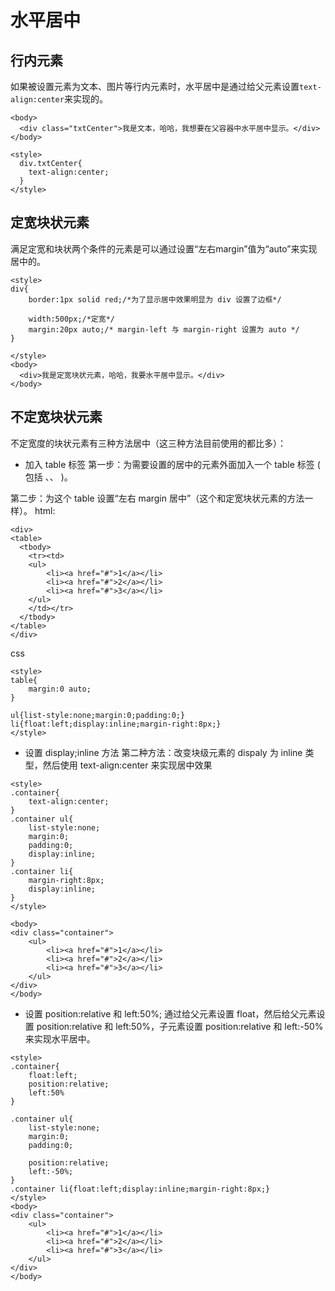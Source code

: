 # 水平居中

## 行内元素

如果被设置元素为文本、图片等行内元素时，水平居中是通过给父元素设置` text-align:center `来实现的。

```
<body>
  <div class="txtCenter">我是文本，哈哈，我想要在父容器中水平居中显示。</div>
</body>
```
```
<style>
  div.txtCenter{
    text-align:center;
  }
</style>
```
## 定宽块状元素

满足定宽和块状两个条件的元素是可以通过设置“左右margin”值为“auto”来实现居中的。
```
<style>
div{
    border:1px solid red;/*为了显示居中效果明显为 div 设置了边框*/
    
    width:500px;/*定宽*/
    margin:20px auto;/* margin-left 与 margin-right 设置为 auto */
}

</style>
<body>
  <div>我是定宽块状元素，哈哈，我要水平居中显示。</div>
</body>
```

## 不定宽块状元素
不定宽度的块状元素有三种方法居中（这三种方法目前使用的都比多）：

+ 加入 table 标签
第一步：为需要设置的居中的元素外面加入一个 table 标签 ( 包括 <tbody>、<tr>、<td> )。

第二步：为这个 table 设置“左右 margin 居中”（这个和定宽块状元素的方法一样）。
html:
```
<div>
<table>
  <tbody>
    <tr><td>
    <ul>
        <li><a href="#">1</a></li>
        <li><a href="#">2</a></li>
        <li><a href="#">3</a></li>
    </ul>
    </td></tr>
  </tbody>
</table>
</div>
```
css

```
<style>
table{
    margin:0 auto;
}

ul{list-style:none;margin:0;padding:0;}
li{float:left;display:inline;margin-right:8px;}
</style>
```
+ 设置 display;inline 方法
第二种方法：改变块级元素的 dispaly 为 inline 类型，然后使用 text-align:center 来实现居中效果

```
<style>
.container{
    text-align:center;
}
.container ul{
    list-style:none;
    margin:0;
    padding:0;
    display:inline;
}
.container li{
    margin-right:8px;
    display:inline;
}
</style>

<body>
<div class="container">
    <ul>
        <li><a href="#">1</a></li>
        <li><a href="#">2</a></li>
        <li><a href="#">3</a></li>
    </ul>
</div>
</body>
```

+ 设置 position:relative 和 left:50%;
通过给父元素设置 float，然后给父元素设置 position:relative 和 left:50%，子元素设置 position:relative 和 left:-50% 来实现水平居中。

```
<style>
.container{
    float:left;
    position:relative;
    left:50%
}

.container ul{
    list-style:none;
    margin:0;
    padding:0;
    
    position:relative;
    left:-50%;
}
.container li{float:left;display:inline;margin-right:8px;}
</style>
<body>
<div class="container">
    <ul>
        <li><a href="#">1</a></li>
        <li><a href="#">2</a></li>
        <li><a href="#">3</a></li>
    </ul>
</div>
</body>
```